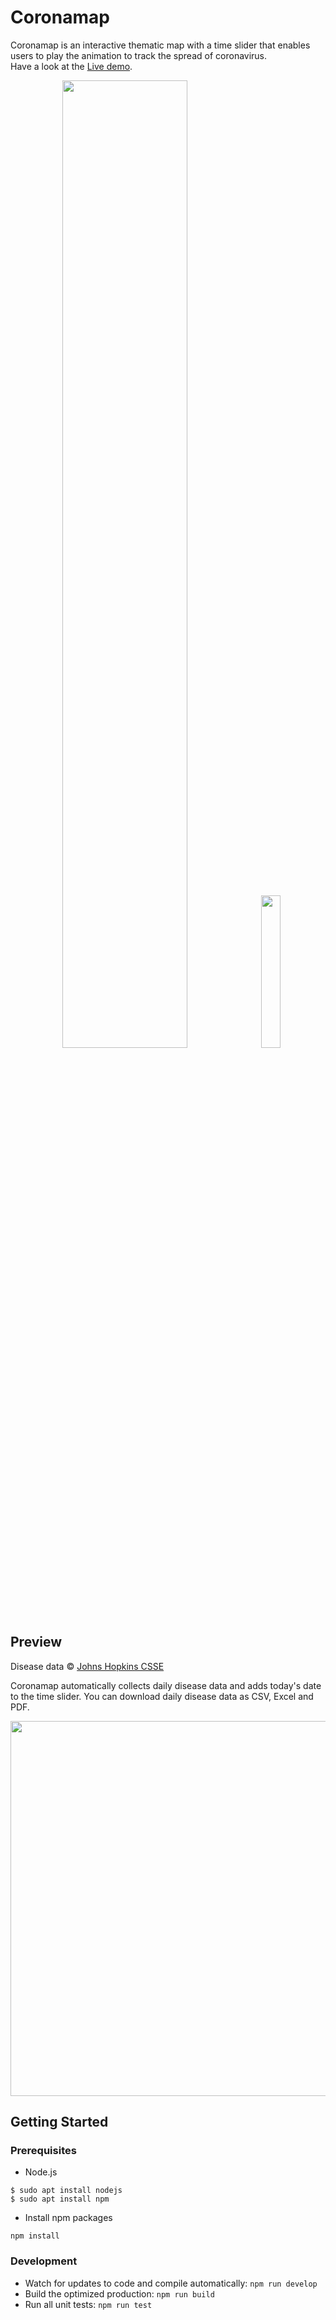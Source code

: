 # Coronamap
Coronamap is an interactive thematic map with a time slider that enables users to play the animation to track the spread of coronavirus.<br/>
Have a look at the [Live demo](https://coronamap.page "Coronamap Demo").

<p align="center"><img src="https://github.com/jayinsf/coronamap/blob/master/dist/src/desktop_showcase.png" width=63%>&nbsp;&nbsp;&nbsp;<img src="https://github.com/jayinsf/coronamap/blob/master/dist/src/mobile_showcase.png" width=25%/></p>

## Preview
Disease data © <a href="https://github.com/CSSEGISandData/COVID-19/blob/master/README.md">Johns Hopkins CSSE</a>

Coronamap automatically collects daily disease data and adds today's date to the time slider. You can download daily disease data as CSV, Excel and PDF.
<p align="center"><a href="https://coronamap.page"><img src="https://github.com/jayinsf/coronamap/blob/master/dist/src/animation.gif" width=600></a></p>


## Getting Started

### Prerequisites

* Node.js
```
$ sudo apt install nodejs
$ sudo apt install npm
```

* Install npm packages
```
npm install
```

### Development
* Watch for updates to code and compile automatically: `npm run develop`
* Build the optimized production: `npm run build`
* Run all unit tests: `npm run test`
